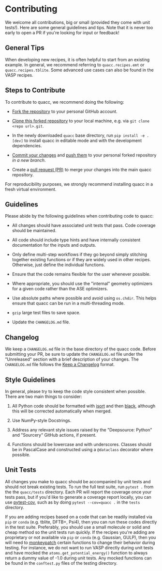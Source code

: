 # Contributing

We welcome all contributions, big or small (provided they come with unit tests!). Here are some general guidelines and tips. Note that it is never too early to open a PR if you're looking for input or feedback!

## General Tips

When developing new recipes, it is often helpful to start from an existing example. In general, we recommend referring to `quacc.recipes.emt` or `quacc.recipes.tblite`. Some advanced use cases can also be found in the VASP recipes.

## Steps to Contribute

To contribute to quacc, we recommend doing the following:

- [Fork the repository](https://docs.github.com/en/get-started/quickstart/fork-a-repo) to your personal GitHub account.

- [Clone this forked repository](https://docs.github.com/en/repositories/creating-and-managing-repositories/cloning-a-repository) to your local machine, e.g. via `git clone <repo url>.git`.

- In the newly downloaded `quacc` base directory, run `pip install -e .[dev]` to install quacc in editable mode and with the development dependencies.

- [Commit your changes](https://github.com/git-guides/git-commit) and [push them](https://github.com/git-guides/git-push) to your personal forked repository _in a new branch_.

- Create a [pull request (PR)](https://docs.github.com/en/pull-requests/collaborating-with-pull-requests/proposing-changes-to-your-work-with-pull-requests/creating-a-pull-request) to merge your changes into the main quacc repository.

For reproducibility purposes, we strongly recommend installing quacc in a fresh virtual environment.

## Guidelines

Please abide by the following guidelines when contributing code to quacc:

- All changes should have associated unit tests that pass. Code coverage should be maintained.

- All code should include type hints and have internally consistent documentation for the inputs and outputs.

- Only define multi-step workflows if they go beyond simply stitching together existing functions or if they are widely used in other recipes. Otherwise, just define the individual functions.

- Ensure that the code remains flexible for the user whenever possible.

- Where appropriate, you should use the "internal" geometry optimizers for a given code rather than the ASE optimizers.

- Use absolute paths where possible and avoid using `os.chdir`. This helps ensure that quacc can be run in a multi-threading mode.

- `gzip` large test files to save space.

- Update the `CHANGELOG.md` file.

## Changelog

We keep a `CHANGELOG.md` file in the base directory of the quacc code. Before submitting your PR, be sure to update the `CHANGELOG.md` file under the "Unreleased" section with a brief description of your changes. The `CHANGELOG.md` file follows the [Keep a Changelog](https://keepachangelog.com) format.

## Style Guidelines

In general, please try to keep the code style consistent when possible. There are two main things to consider:

1. All Python code should be formatted with [isort](https://github.com/PyCQA/isort) and then [black](https://github.com/psf/black), although this will be corrected automatically when merged.

2. Use NumPy-style Docstrings.

3. Address any relevant style issues raised by the "Deepsource: Python" and "Sourcery" GitHub actions, if present.

4. Functions should be lowercase and with underscores. Classes should be in PascalCase and constructed using a `@dataclass` decorator where possible.

## Unit Tests

All changes you make to quacc should be accompanied by unit tests and should not break existing tests. To run the full test suite, run `pytest .` from the the `quacc/tests` directory. Each PR will report the coverage once your tests pass, but if you'd like to generate a coverage report locally, you can use [pytest-cov](https://pytest-cov.readthedocs.io/en/latest/), such as by doing `pytest --cov=quacc .` in the `tests` directory.

If you are adding recipes based on a code that can be readily installed via `pip` or `conda` (e.g. tblite, DFTB+, Psi4), then you can run these codes directly in the test suite. Preferably, you should use a small molecule or solid and cheap method so the unit tests run quickly. If the recipes you're adding are proprietary or not available via `pip` or `conda` (e.g. Gaussian, GULP), then you will need to [monkeypatch](https://docs.pytest.org/en/7.1.x/how-to/monkeypatch.html) certain functions to change their behavior during testing. For instance, we do not want to run VASP directly during unit tests and have mocked the `atoms.get_potential_energy()` function to always return a dummy value of -1.0 during unit tests. Any mocked functions can be found in the `conftest.py` files of the testing directory.
